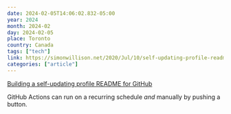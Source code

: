 ```yaml
---
date: 2024-02-05T14:06:02.832-05:00
year: 2024
month: 2024-02
day: 2024-02-05
place: Toronto
country: Canada
tags: ["tech"]
link: https://simonwillison.net/2020/Jul/10/self-updating-profile-readme/
categories: ["article"]
---
```

[Building a self-updating profile README for GitHub](https://simonwillison.net/2020/Jul/10/self-updating-profile-readme/)

GitHub Actions can run on a recurring schedule *and* manually by pushing a button.
